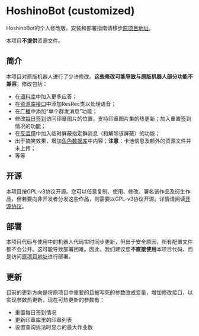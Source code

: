 # HoshinoBot (customized)

HoshinoBot的个人修改版。安装和部署指南请移步[原项目地址](https://github.com/Ice-Cirno/HoshinoBot)。

本项目**不提供**资源文件。

## 简介

本项目对原版机器人进行了少许修改。**这些修改可能导致与原版机器人部分功能不兼容**。修改包括：

- 在[语料库](https://github.com/iamwyh2019/custom-HoshinoBot/blob/master/hoshino/modules/groupmaster/chat.py)中加入更多应答；
- 在[资源库接口](https://github.com/iamwyh2019/custom-HoshinoBot/blob/master/hoshino/R.py)中添加ResRec类以处理语音；
- 在[广播](https://github.com/iamwyh2019/custom-HoshinoBot/blob/master/hoshino/modules/botmanage/broadcast.py)中添加“单个群发消息”功能；
- 修改[每日签到](https://github.com/iamwyh2019/custom-HoshinoBot/blob/master/hoshino/modules/priconne/login_bonus.py)访问印章图片的位置，支持印章图片集的热更新；加入重置签到情况的功能；
- 在[反滥用](https://github.com/iamwyh2019/custom-HoshinoBot/blob/master/hoshino/modules/groupmaster/anti_abuse.py)中加入临时屏蔽指定群消息（和解除该屏蔽）的功能；
- 出于搞笑效果，增加[角色数据库](https://github.com/iamwyh2019/custom-HoshinoBot/blob/master/hoshino/modules/priconne/_pcr_data.py)中内容；**注意**：卡池信息及额外的资源文件并未上传；
- 等等

## 开源

本项目按GPL-v3协议开源。您可以任意复制、使用、修改、署名该作品及衍生作品，但若要向非开发者分发这些作品，则需要以GPL-v3协议开源。详情请阅读[开源协议](https://github.com/iamwyh2019/custom-HoshinoBot/blob/master/LICENSE)。

## 部署

本项目代码与使用中的机器人代码实时同步更新，但出于安全原因，所有配置文件都不会公开。这可能导致部署困难。因此，我们建议您**不直接使用**本项目代码，而是访问[原项目地址](https://github.com/Ice-Cirno/HoshinoBot)进行部署。

## 更新

目前的更新方向是将原项目中重要的且被写死的参数改成变量，增加修改接口，以实现参数热更新。现在可热更新的参数有：

- 重置每日签到情况
- 更新印章库里的印章列表
- 设置查询拆法时显示的最大作业数